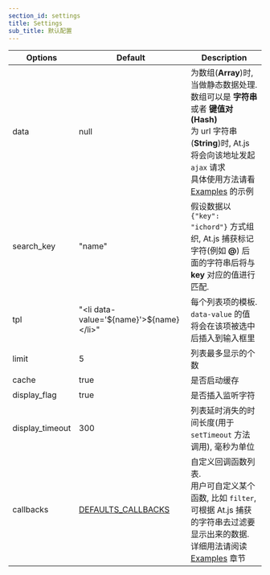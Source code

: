 ```yaml
---
section_id: settings
title: Settings 
sub_title: 默认配置
---
```


<table class="table table-bordered table-striped">
  <colgroup>
  <col class="span1">
  <col class="span1">
  <col class="span6">
</colgroup>
<thead>
  <tr>
    <th>Options</th>
    <th>Default</th>
    <th>Description</th>
  </tr>
</thead>
<tbody>
  <tr>
    <td>data</td>
    <td>null</td>
    <td>
      为数组(<strong>Array</strong>)时, 当做静态数据处理. 数组可以是 <strong>字符串</strong> 或者 <strong>键值对(Hash)</strong> <br/>
      为 url 字符串(<strong>String</strong>)时, At.js 将会向该地址发起 <code>ajax</code> 请求 <br/>
      具体使用方法请看 <a href="#examples">Examples</a> 的示例
    </td>
  </tr>
  <tr>
    <td>search_key</td>
    <td>"name"</td>
    <td>
      假设数据以 <code>{"key": "ichord"}</code> 方式组织, At.js 捕获标记字符(例如 <strong>@</strong>) 后面的字符串后将与 <strong>key</strong> 对应的值进行匹配.
    </td>
  </tr>
  <tr>
    <td>tpl</td>
    <td>
      "&lt;li data-value='${name}'&gt;${name}&lt;/li&gt;"
    </td>
    <td>
      每个列表项的模板. <code>data-value</code> 的值将会在该项被选中后插入到输入框里
    </td>
  </tr>
  <tr>
    <td>limit</td>
    <td>5</td>
    <td>
      列表最多显示的个数
    </td>
  </tr>
  <tr>
   <td>cache</td>
   <td>true</td>
   <td>
      是否启动缓存
   </td>
 </tr>
  <tr>
   <td>display_flag</td>
   <td>true</td>
   <td>
      是否插入监听字符
   </td>
 </tr>
 <tr>
   <td>display_timeout</td>
   <td>300</td>
   <td>
      列表延时消失的时间长度(用于 <code>setTimeout</code> 方法调用), 毫秒为单位
   </td>
 </tr>
 <tr>
  <td>callbacks</td>
  <td><a href="#callbacks">DEFAULTS_CALLBACKS</a></td>
  <td>
    自定义回调函数列表. <br/>
    用户可自定义某个函数, 比如 <code>filter</code>, 可根据 At.js 捕获的字符串去过滤要显示出来的数据. <br/>
    详细用法请阅读 <a href="#examples">Examples</a> 章节
  </td>
 </tr>
</tbody>
</table>
